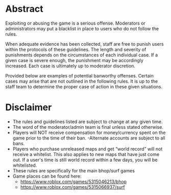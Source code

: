 # Abstract

Exploiting or abusing the game is a serious offense. Moderators or administrators may put a blacklist in place to users who do not follow the rules.

When adequate evidence has been collected, staff are free to punish users within the protocols of these guidelines. The length and severity of punishments depends on the circumstances of each individual case. If a given case is severe enough, the punishment may be accordingly increased. Each case is ultimately up to moderator discretion.

Provided below are examples of potential banworthy offenses. Certain cases may arise that are not outlined in the following rules. It is up to the staff team to determine the proper case of action in these given situations.

# Disclaimer


- The rules and guidelines listed are subject to change at any given time.
- The word of the moderator/admin team is final unless stated otherwise.
- Players will NOT receive compensation for money/currency spent on the game prior to the time of their ban.
 -Alternate accounts are subject to all bans.
- Players who purchase unreleased maps and get “world record” will not receive a whitelist. This also applies to new maps that have just come out. If a user's time is still world record within a few days, you will be whitelisted.
- These rules are specifically for the main bhop/surf games
- Game places can be found here:
  - https://www.roblox.com/games/5315046213/bhop
  - https://www.roblox.com/games/5315066937/surf
